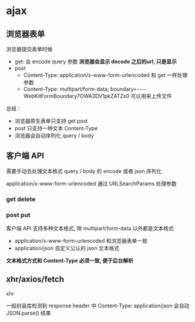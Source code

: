 # ajax

## 浏览器表单

浏览器提交表单时候

- get: 会 encode query 参数 **浏览器会显示 decode 之后的url, 只是显示**
- post
  - Content-Type: application/x-www-form-urlencoded 和 get 一样处理参数
  - Content-Type: multipart/form-data; boundary=----WebKitFormBoundary7OWA3DV1pkZATZs0 可以用来上传文件

总结：

- 浏览器原生表单只支持 get post
- post 只支持一种文本 Content-Type
- 浏览器会自动序列化 query / body

## 客户端 API

需要手动去处理文本格式 query / body 的 encode 或者 json 序列化

application/x-www-form-urlencoded 通过 URLSearchParams 处理参数

### get delete

### post put

客户端 API 支持多种文本格式, 除 multipart/form-data 以外都是文本格式

- application/x-www-form-urlencoded 和浏览器表单一致
- application/json                  自定义公认的 json 文本格式

**文本格式方式和 Content-Type 必须一致, 便于后台解析**

## xhr/axios/fetch

xhr

一般封装库检测到 response header 中 Content-Type: application/json 会自动 JSON.parse() 结果